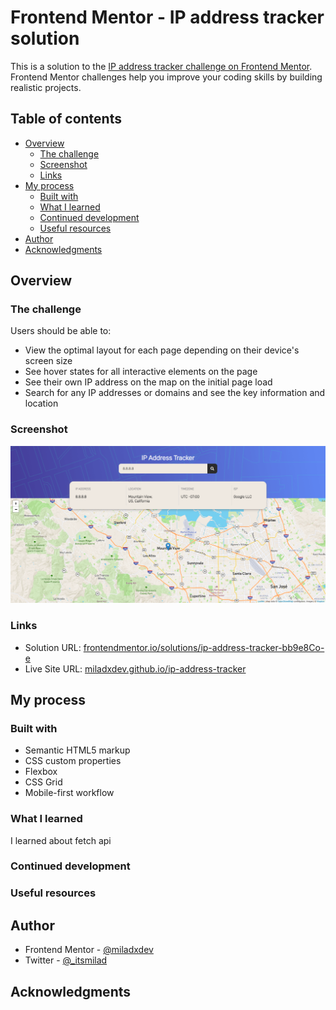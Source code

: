 # Frontend Mentor - IP address tracker solution

This is a solution to the [IP address tracker challenge on Frontend Mentor](https://www.frontendmentor.io/challenges/ip-address-tracker-I8-0yYAH0). Frontend Mentor challenges help you improve your coding skills by building realistic projects.

## Table of contents

- [Overview](#overview)
  - [The challenge](#the-challenge)
  - [Screenshot](#screenshot)
  - [Links](#links)
- [My process](#my-process)
  - [Built with](#built-with)
  - [What I learned](#what-i-learned)
  - [Continued development](#continued-development)
  - [Useful resources](#useful-resources)
- [Author](#author)
- [Acknowledgments](#acknowledgments)

## Overview

### The challenge

Users should be able to:

- View the optimal layout for each page depending on their device's screen size
- See hover states for all interactive elements on the page
- See their own IP address on the map on the initial page load
- Search for any IP addresses or domains and see the key information and location

### Screenshot

![](./img/screencapture.png)

### Links

- Solution URL: [frontendmentor.io/solutions/ip-address-tracker-bb9e8Co-e](https://www.frontendmentor.io/solutions/ip-address-tracker-bb9e8Co-e)
- Live Site URL: [miladxdev.github.io/ip-address-tracker](https://miladxdev.github.io/ip-address-tracker/)

## My process

### Built with

- Semantic HTML5 markup
- CSS custom properties
- Flexbox
- CSS Grid
- Mobile-first workflow

### What I learned

I learned about fetch api

### Continued development

### Useful resources

## Author

- Frontend Mentor - [@miladxdev](https://www.frontendmentor.io/profile/miladxdev)
- Twitter - [@\_itsmilad](https://www.twitter.com/_itsmilad)

## Acknowledgments
